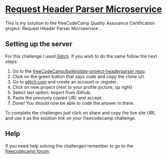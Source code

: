 # [Request Header Parser Microservice](https://www.freecodecamp.org/learn/apis-and-microservices/apis-and-microservices-projects/request-header-parser-microservice)
This is my solution to the freeCodeCamp Quality Assurance Certification project: Request Header Parser Microservice .

## Setting up the server
For this challenge I used [Glitch](glitch.com). If you wish to do the same follow the next steps:
1. Go to the [freeCodeCamp/boilerplate-project-headerparser repo](https://github.com/freeCodeCamp/boilerplate-project-headerparserhttps://github.com/freeCodeCamp/boilerplate-mongomongoose).
2. Click on the green button that says code and copy the clone url.
3. Go to [glitch.com](glitch.com) and create an account or register.
4. Click on new project (next to your profile picture, up right)
5. Select last option: Import from Github.
6. Paste the previusly copied URL and accept. 
7. Done! You should now be able to code the answer in there.

To complete the challenges just click on share and copy the live site URL and use it as the solution link on your freecodecamp challenge.

## Help
If you need help solving the challenges remember to go to the [freecodecamp forum](https://forum.freecodecamp.org/).

